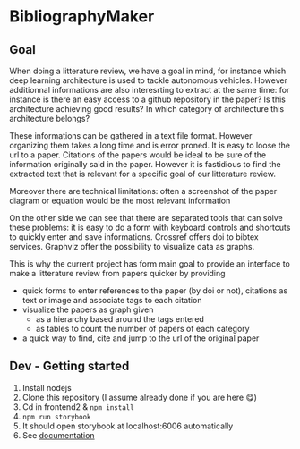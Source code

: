 # BibliographyMaker

## Goal

When doing a litterature review, we have a goal in mind, for instance which deep learning architecture is used to tackle autonomous vehicles. However additionnal informations are also interesrting to extract at the same time: for instance is there an easy access to a github repository in the paper? Is this architecture achieving good results? In which category of architecture this architecture belongs?

These informations can be gathered in a text file format. However organizing them takes a long time and is error proned. It is easy to loose the url to a paper. Citations of the papers would be ideal to be sure of the information originally said in the paper. However it is fastidious to find the extracted text that is relevant for a specific goal of our litterature review.

Moreover there are technical limitations: often a screenshot of the paper diagram or equation would be the most relevant information


On the other side we can see that there are separated tools that can solve these problems: it is easy to do a form with keyboard controls and shortcuts to quickly enter and save informations. Crossref offers doi to bibtex services. Graphviz offer the possibility to visualize data as graphs.

This is why the current project has form main goal to provide an interface to make a litterature review from papers quicker by providing
- quick forms to enter references to the paper (by doi or not), citations as text or image and associate tags to each citation
- visualize the papers as graph given 
  - as a hierarchy based around the tags entered
  - as tables to count the number of papers of each category
- a quick way to find, cite and jump to the url of the original paper

## Dev - Getting started

1. Install nodejs
2. Clone this repository (I assume already done if you are here 😋)
3. Cd in frontend2 & `npm install`
4. `npm run storybook`
5. It should open storybook at localhost:6006 automatically 
6. See [documentation](./doc/svelte_doc.md)